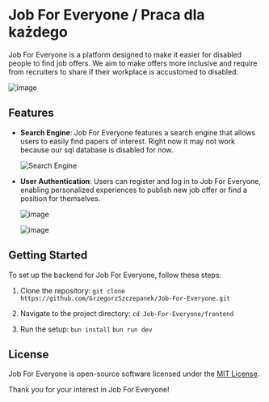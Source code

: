 # Job For Everyone / Praca dla każdego

Job For Everyone is a platform designed to make it easier for disabled people to find job offers. We aim to make offers more inclusive and require from recruiters to share if their workplace is accustomed to disabled.

![image](https://github.com/GrzegorzSzczepanek/SciHub/assets/113286903/ba69a1fb-213d-4553-8154-a31719f4628c)


## Features

- **Search Engine**: Job For Everyone features a search engine that allows users to easily find papers of interest. Right now it may not work because our sql database is disabled for now.

    ![Search Engine](https://github.com/GrzegorzSzczepanek/SciHub/assets/113286903/753354e7-5cf2-493f-8741-1ea040497eec)

- **User Authentication**: Users can register and log in to Job For Everyone, enabling personalized experiences to publish new job offer or find a position for themselves.

    ![image](https://github.com/GrzegorzSzczepanek/SciHub/assets/113286903/ba35ed43-fe61-40c5-a1e4-8ba8690eb2df)

    ![image](https://github.com/GrzegorzSzczepanek/SciHub/assets/113286903/316d3bc0-ce12-4c0b-aff1-43b007c33cf3)


## Getting Started

To set up the backend for Job For Everyone, follow these steps:

1. Clone the repository:
`git clone https://github.com/GrzegorzSzczepanek/Job-For-Everyone.git`

2. Navigate to the project directory:
`cd Job-For-Everyone/frontend`

3. Run the setup:
`bun install`
`bun run dev`

## License

Job For Everyone is open-source software licensed under the [MIT License](LICENSE).


Thank you for your interest in Job For Everyone!
